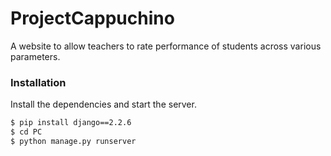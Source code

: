 # ProjectCappuchino

A website to allow teachers to rate performance of students across various parameters.


### Installation


Install the dependencies and start the server.

```sh
$ pip install django==2.2.6
$ cd PC
$ python manage.py runserver
```

